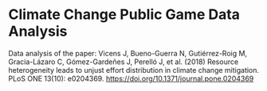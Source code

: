 # Climate Change Public Game Data Analysis
Data analysis of the paper: Vicens J, Bueno-Guerra N, Gutiérrez-Roig M, Gracia-Lázaro C, Gómez-Gardeñes J, Perelló J, et al. (2018) Resource heterogeneity leads to unjust effort distribution in climate change mitigation. PLoS ONE 13(10): e0204369. https://doi.org/10.1371/journal.pone.0204369
